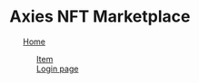 <h1>Axies NFT Marketplace</h1>
<ul style="list-style: none;">
  <li><a href="https://ehsan-c137.github.io/axies-nft-marketplace/">Home</a></li>
  <ul style="list-style: none;">
  <li> <a href="https://ehsan-c137.github.io/axies-nft-marketplace/item1.html">Item</a></li>
  <li>  <a href="https://ehsan-c137.github.io/axies-nft-marketplace/login.html">Login page</a></li>
  </ul>
  
</ul>
